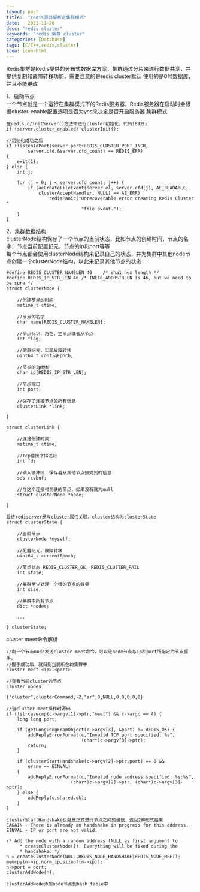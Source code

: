 ```yaml
---
layout: post
title:  "redis源码解析之集群模式"
date:   2021-11-20
desc: "redis cluster"
keywords: "redis 集群 cluster"
categories: [Database]
tags: [C/C++,redis,cluster]
icon: icon-html
---
```


Redis集群是Redis提供的分布式数据库方案，集群通过分片来进行数据共享，并提供复制和故障转移功能，需要注意的是redis cluster默认
使用的是0号数据库，并且不能更改<br/>

1、启动节点<br/>
一个节点就是一个运行在集群模式下的Redis服务器，Redis服务器在启动时会根据cluster-enable配置选项是否为yes来决定是否开启服务器
集群模式

    在redis.c/initServer()方法中进行cluster初始化，代码1892行
    if (server.cluster_enabled) clusterInit();
    
    //初始化成功之后
    if (listenToPort(server.port+REDIS_CLUSTER_PORT_INCR,
            server.cfd,&server.cfd_count) == REDIS_ERR)
    {
        exit(1);
    } else {
        int j;

        for (j = 0; j < server.cfd_count; j++) {
            if (aeCreateFileEvent(server.el, server.cfd[j], AE_READABLE,
                clusterAcceptHandler, NULL) == AE_ERR)
                    redisPanic("Unrecoverable error creating Redis Cluster "
                                "file event.");
        }
    }
    
2、集群数据结构<br/>
clusterNode结构保存了一个节点的当前状态，比如节点的创建时间，节点的名字，节点当前配置纪元，节点的ip和port等等<br/>
每个节点都会使用clusterNode结构来记录自己的状态，并为集群中其他node节点创建一个clusterNode结构，以此来记录其他节点的状态：

    #define REDIS_CLUSTER_NAMELEN 40    /* sha1 hex length */
    #define REDIS_IP_STR_LEN 46 /* INET6_ADDRSTRLEN is 46, but we need to be sure */
    struct clusterNode {
    
        //创建节点的时间
        mstime_t ctime;
        
        //节点的名字
        char name[REDIS_CLUSTER_NAMELEN];
        
        //节点标识，角色，主节点或者从节点
        int flag;
        
        //配置纪元，实现故障转移
        uint64_t configEpoch;
        
        //节点的ip地址
        char ip[REDIS_IP_STR_LEN];
        
        //节点端口
        int port;
        
        //保存了连接节点的所有信息
        clusterLink *link;
    
    }
    
    struct clusterLink {
    
        //连接创建时间
        mstime_t ctime;

        //tcp套接字描述符
        int fd;
        
        //输入缓冲区，保存着从其他节点接受到的信息
        sds rcvbuf;
        
        //与这个连接相关联的节点，如果没有就为null
        struct clusterNode *node;
    
    } 
    
    最终rediserver是与cluster属性关联，cluster结构为clusterState
    struct clusterState {
        
        //当前节点
        clusterNode *myself;
        
        //配置纪元，故障转移
        uint64_t currentEpoch;
        
        //节点状态 REDIS_CLUSTER_OK, REDIS_CLUSTER_FAIL
        int state;     
        
        //集群至少处理一个槽的节点的数量 
        int size;            
        
        //集群中所有节点
        dict *nodes;         
        
        ...
        
    } clusterState;

cluster meet命令解析

    //向一个节点node发送cluster meet命令，可以让node节点与ip和port所指定的节点握手，
    //握手成功后，就归到当前所在的集群中
    cluster meet <ip> <port>
    
    //查看当前cluster的节点
    cluster nodes
    
    {"cluster",clusterCommand,-2,"ar",0,NULL,0,0,0,0,0}
    
    //当cluster meet操作时源码
    if (!strcasecmp(c->argv[1]->ptr,"meet") && c->argc == 4) {
        long long port;

        if (getLongLongFromObject(c->argv[3], &port) != REDIS_OK) {
            addReplyErrorFormat(c,"Invalid TCP port specified: %s",
                                (char*)c->argv[3]->ptr);
            return;
        }

        if (clusterStartHandshake(c->argv[2]->ptr,port) == 0 &&
            errno == EINVAL)
        {
            addReplyErrorFormat(c,"Invalid node address specified: %s:%s",
                            (char*)c->argv[2]->ptr, (char*)c->argv[3]->ptr);
        } else {
            addReply(c,shared.ok);
        }
    }
    
    clusterStartHandshake也就是正式进行节点之间的通信，返回2种形式结果
    EAGAIN - There is already an handshake in progress for this address.
    EINVAL - IP or port are not valid.
    
    /* Add the node with a random address (NULL as first argument to
         * createClusterNode()). Everything will be fixed during the
         * handshake. */
    n = createClusterNode(NULL,REDIS_NODE_HANDSHAKE|REDIS_NODE_MEET);
    memcpy(n->ip,norm_ip,sizeof(n->ip));
    n->port = port;
    clusterAddNode(n);
    
    clusterAddNode添加node节点到hash table中
   
    
    